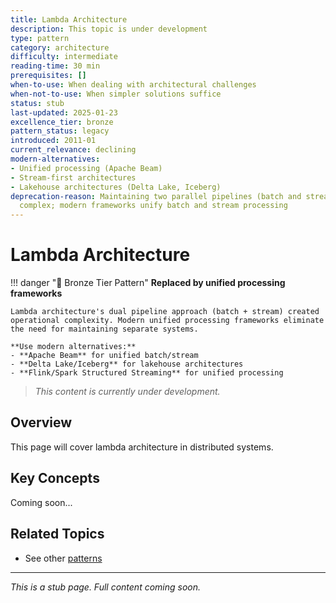 ```yaml
---
title: Lambda Architecture
description: This topic is under development
type: pattern
category: architecture
difficulty: intermediate
reading-time: 30 min
prerequisites: []
when-to-use: When dealing with architectural challenges
when-not-to-use: When simpler solutions suffice
status: stub
last-updated: 2025-01-23
excellence_tier: bronze
pattern_status: legacy
introduced: 2011-01
current_relevance: declining
modern-alternatives:
- Unified processing (Apache Beam)
- Stream-first architectures
- Lakehouse architectures (Delta Lake, Iceberg)
deprecation-reason: Maintaining two parallel pipelines (batch and stream) proved too
  complex; modern frameworks unify batch and stream processing
---
```




# Lambda Architecture

!!! danger "🥉 Bronze Tier Pattern"
    **Replaced by unified processing frameworks**
    
    Lambda architecture's dual pipeline approach (batch + stream) created operational complexity. Modern unified processing frameworks eliminate the need for maintaining separate systems.
    
    **Use modern alternatives:**
    - **Apache Beam** for unified batch/stream
    - **Delta Lake/Iceberg** for lakehouse architectures
    - **Flink/Spark Structured Streaming** for unified processing

> *This content is currently under development.*

## Overview

This page will cover lambda architecture in distributed systems.

## Key Concepts

Coming soon...

## Related Topics

- See other [patterns](index.md)

---

*This is a stub page. Full content coming soon.*